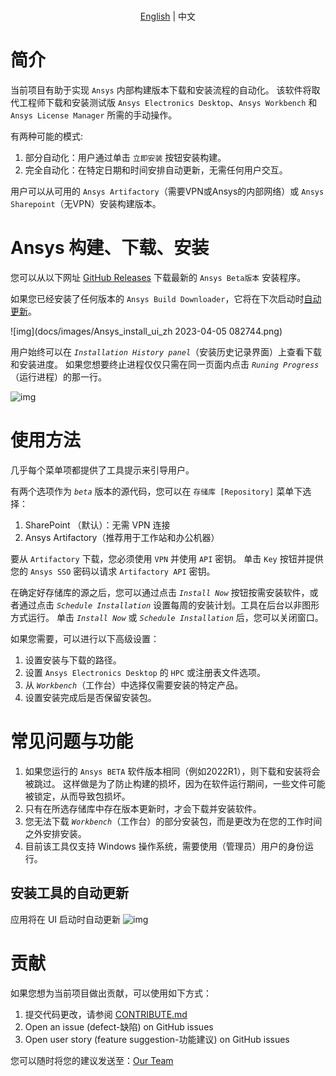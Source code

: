 <p align="center">
    <br> <a href="README.md">English</a> | 中文
</p>

# 简介

当前项目有助于实现 `Ansys` 内部构建版本下载和安装流程的自动化。
该软件将取代工程师下载和安装测试版 `Ansys Electronics Desktop`、`Ansys Workbench` 和 `Ansys License Manager` 所需的手动操作。

有两种可能的模式: 
1. 部分自动化：用户通过单击 `立即安装` 按钮安装构建。
2. 完全自动化：在特定日期和时间安排自动更新，无需任何用户交互。

用户可以从可用的 `Ansys Artifactory`（需要VPN或Ansys的内部网络）或 `Ansys Sharepoint`（无VPN）安装构建版本。

# Ansys 构建、下载、安装

您可以从以下网址 [GitHub Releases](https://github.com/ansys/pre-release-installer/releases) 下载最新的 `Ansys Beta版本` 安装程序。

如果您已经安装了任何版本的 `Ansys Build Downloader`，它将在下次启动时[自动更新](#tool-autoupdate)。

![img](docs/images/Ansys_install_ui_zh 2023-04-05 082744.png)

用户始终可以在 _`Installation History panel`_（安装历史记录界面）上查看下载和安装进度。
如果您想要终止进程仅仅只需在同一页面内点击 _`Runing Progress`_（运行进程）的那一行。

![img](docs/images/install_history.jpg)

# 使用方法

几乎每个菜单项都提供了工具提示来引导用户。

有两个选项作为 _`beta`_ 版本的源代码，您可以在 `存储库 [Repository]` 菜单下选择：
1. SharePoint （默认）：无需 VPN 连接
2. Ansys Artifactory（推荐用于工作站和办公机器）

要从 `Artifactory` 下载，您必须使用 `VPN` 并使用 `API` 密钥。
单击 `Key` 按钮并提供您的 `Ansys SSO` 密码以请求 `Artifactory API` 密钥。

在确定好存储库的源之后，您可以通过点击 _`Install Now`_  按钮按需安装软件，或者通过点击 _`Schedule Installation`_ 设置每周的安装计划。工具在后台以非图形方式运行。
单击 _`Install Now`_ 或 _`Schedule Installation`_ 后，您可以关闭窗口。

如果您需要，可以进行以下高级设置：
1. 设置安装与下载的路径。
2. 设置 `Ansys Electronics Desktop` 的 `HPC` 或注册表文件选项。
3. 从 _`Workbench`_（工作台）中选择仅需要安装的特定产品。
4. 设置安装完成后是否保留安装包。

# 常见问题与功能

1. 如果您运行的 `Ansys BETA` 软件版本相同（例如2022R1），则下载和安装将会被跳过。
这样做是为了防止构建的损坏，因为在软件运行期间，一些文件可能被锁定，从而导致包损坏。
2. 只有在所选存储库中存在版本更新时，才会下载并安装软件。
3. 您无法下载 _`Workbench`_（工作台）的部分安装包，而是更改为在您的工作时间之外安排安装。
4. 目前该工具仅支持 Windows 操作系统，需要使用（管理员）用户的身份运行。


## 安装工具的自动更新
应用将在 UI 启动时自动更新
![img](docs/images/autoupdate.jpg)

# 贡献
如果您想为当前项目做出贡献，可以使用如下方式：


1. 提交代码更改，请参阅 [CONTRIBUTE.md](docs/CONTRIBUTE.md)
2. Open an issue (defect-缺陷) on GitHub issues
3. Open user story (feature suggestion-功能建议) on GitHub issues

您可以随时将您的建议发送至：[Our Team](mailto:betadownloader@ansys.com)
